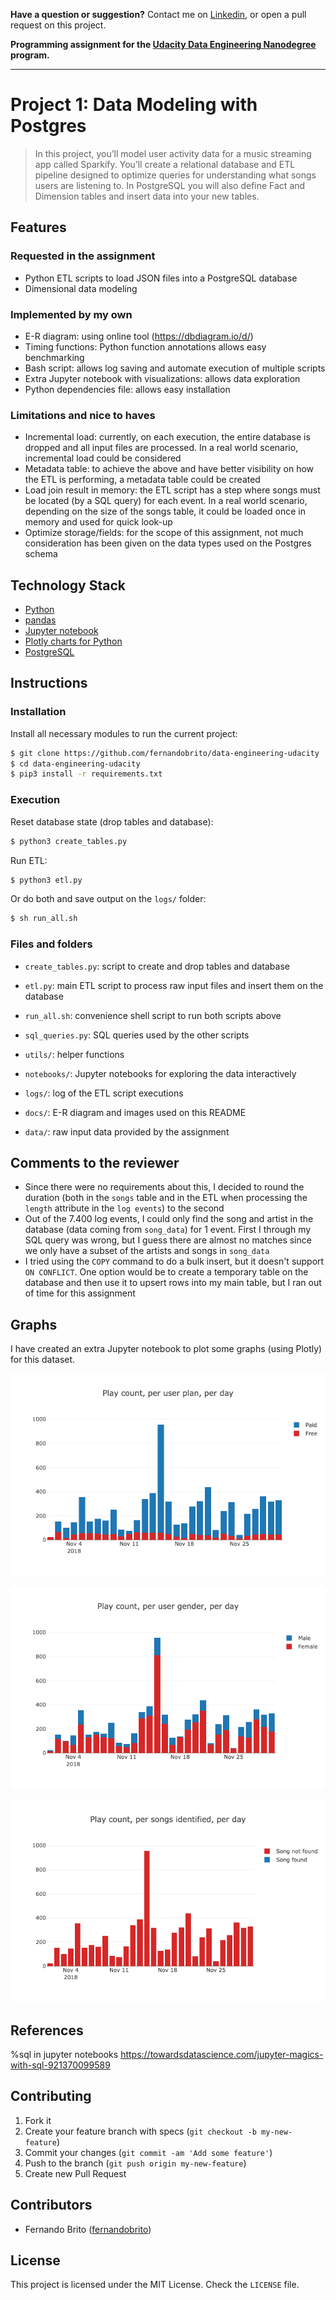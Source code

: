 **Have a question or suggestion?**
Contact me on [Linkedin](https://www.linkedin.com/in/fernandosmbrito), or open a pull request on this project.

**Programming assignment for the [Udacity Data Engineering Nanodegree](https://www.udacity.com/course/data-engineer-nanodegree--nd027) program.**

---

# Project 1: Data Modeling with Postgres

> In this project, you’ll model user activity data for a music streaming app called Sparkify. You’ll create a relational database and ETL pipeline designed to optimize queries for understanding what songs users are listening to. In PostgreSQL you will also define Fact and Dimension tables and insert data into your new tables.

## Features 
### Requested in the assignment

* Python ETL scripts to load JSON files into a PostgreSQL database
* Dimensional data modeling


### Implemented by my own

* E-R diagram: using online tool (https://dbdiagram.io/d/)
* Timing functions: Python function annotations allows easy benchmarking
* Bash script: allows log saving and automate execution of multiple scripts
* Extra Jupyter notebook with visualizations: allows data exploration
* Python dependencies file: allows easy installation


### Limitations and nice to haves
* Incremental load: currently, on each execution, the entire database is dropped and all input files are processed. In a real world scenario, incremental load could be considered
* Metadata table: to achieve the above and have better visibility on how the ETL is performing, a metadata table could be created
* Load join result in memory: the ETL script has a step where songs must be located (by a SQL query) for each event. In a real world scenario, depending on the size of the songs table, it could be loaded once in memory and used for quick look-up
* Optimize storage/fields: for the scope of this assignment, not much consideration has been given on the data types used on the Postgres schema


## Technology Stack
* [Python](https://www.python.org/)
* [pandas](https://pandas.pydata.org/)
* [Jupyter notebook](https://jupyter.org/)
* [Plotly charts for Python](https://plot.ly/python/)
* [PostgreSQL](https://www.postgresql.org/)

## Instructions

### Installation

Install all necessary modules to run the current project:

```bash
$ git clone https://github.com/fernandobrito/data-engineering-udacity
$ cd data-engineering-udacity
$ pip3 install -r requirements.txt
```

### Execution

Reset database state (drop tables and database):

```bash
$ python3 create_tables.py
```

Run ETL:
```bash
$ python3 etl.py
```

Or do both and save output on the `logs/` folder:

```bash
$ sh run_all.sh
```

### Files and folders

* `create_tables.py`: script to create and drop tables and database
* `etl.py`: main ETL script to process raw input files and insert them on the database
* `run_all.sh`: convenience shell script to run both scripts above
* `sql_queries.py`: SQL queries used by the other scripts

* `utils/`: helper functions
* `notebooks/`: Jupyter notebooks for exploring the data interactively
* `logs/`: log of the ETL script executions
* `docs/`: E-R diagram and images used on this README
* `data/`: raw input data provided by the assignment

## Comments to the reviewer

* Since there were no requirements about this, I decided to round the duration (both in the `songs` table and in the ETL when processing the `length` attribute in the `log events`) to the second
* Out of the 7.400 log events, I could only find the song and artist in the database (data coming from `song_data`) for 1 event. First I through my SQL query was wrong, but I guess there are almost no matches since we only have a subset of the artists and songs in `song_data`
* I tried using the `COPY` command to do a bulk insert, but it doesn't support `ON CONFLICT`. One option would be to create a temporary table on the database and then use it to upsert rows into my main table, but I ran out of time for this assignment

## Graphs

I have created an extra Jupyter notebook to plot some graphs (using Plotly) for this dataset.

![](docs/viz1-plan.png?raw=true)

![](docs/viz2-gender.png?raw=true)

![](docs/viz3-found.png?raw=true)

## References

%sql in jupyter notebooks
https://towardsdatascience.com/jupyter-magics-with-sql-921370099589



## Contributing

1. Fork it
2. Create your feature branch with specs (`git checkout -b my-new-feature`)
3. Commit your changes (`git commit -am 'Add some feature'`)
4. Push to the branch (`git push origin my-new-feature`)
5. Create new Pull Request


## Contributors

* Fernando Brito ([fernandobrito](https://github.com/fernandobrito))


## License

This project is licensed under the MIT License. Check the `LICENSE` file.
